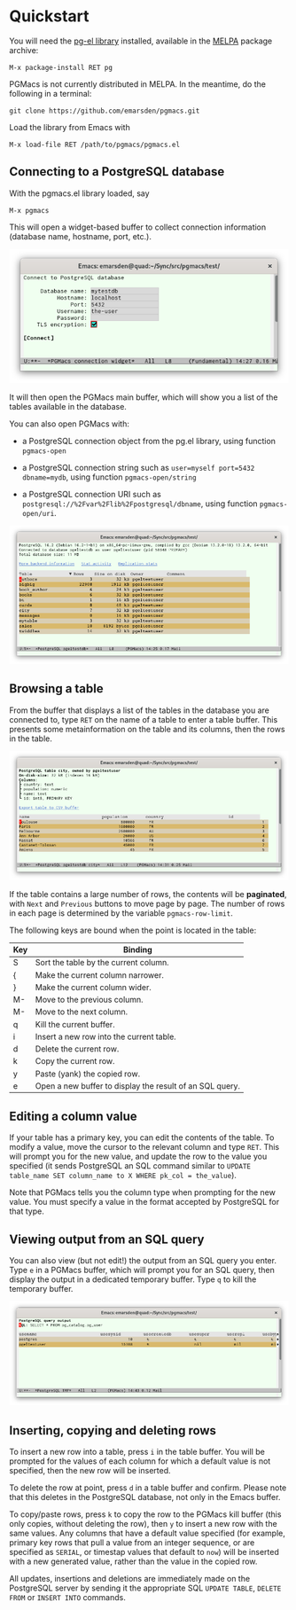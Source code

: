 # Quickstart

You will need the [pg-el library](https://github.com/emarsden/pg-el/) installed, available in
the [MELPA](https://melpa.org/) package archive:

    M-x package-install RET pg

PGMacs is not currently distributed in MELPA. In the meantime, do the following in a terminal:

    git clone https://github.com/emarsden/pgmacs.git

Load the library from Emacs with 

    M-x load-file RET /path/to/pgmacs/pgmacs.el


## Connecting to a PostgreSQL database

With the pgmacs.el library loaded, say 

    M-x pgmacs
    
This will open a widget-based buffer to collect connection information (database name, hostname,
port, etc.). 

![Screenshot connection widget](img/screenshot-connection-widget.png)

It will then open the PGMacs main buffer, which will show you a list of the tables available in the
database.

You can also open PGMacs with:

- a PostgreSQL connection object from the pg.el library, using function `pgmacs-open`

- a PostgreSQL connection string such as `user=myself port=5432 dbname=mydb`, using function
  `pgmacs-open/string`

- a PostgreSQL connection URI such as `postgresql://%2Fvar%2Flib%2Fpostgresql/dbname`, using
  function `pgmacs-open/uri`.


![Screenshot table list](img/screenshot-overview.png)



## Browsing a table

From the buffer that displays a list of the tables in the database you are connected to, type `RET` on
the name of a table to enter a table buffer. This presents some metainformation on the table and its
columns, then the rows in the table.

![Screenshot table](img/screenshot-table.png)

If the table contains a large number of rows, the contents will be **paginated**, with `Next` and
`Previous` buttons to move page by page. The number of rows in each page is determined by the
variable `pgmacs-row-limit`.

The following keys are bound when the point is located in the table: 


| Key       | Binding                                                             |
|-----------|---------------------------------------------------------------------|
| S         | Sort the table by the current column.                               |
| {         | Make the current column narrower.                                   |
| }         | Make the current column wider.                                      |
| M-<left>  | Move to the previous column.                                        |
| M-<right> | Move to the next column.                                            |
| q         | Kill the current buffer.                                            |
| i         | Insert a new row into the current table.                            |
| d         | Delete the current row.                                             |
| k         | Copy the current row.                                               |
| y         | Paste (yank) the copied row.                                        |
| e         | Open a new buffer to display the result of an SQL query.            |


## Editing a column value

If your table has a primary key, you can edit the contents of the table. To modify a value, move the
cursor to the relevant column and type `RET`. This will prompt you for the new value, and update the
row to the value you specified (it sends PostgreSQL an SQL command similar to `UPDATE table_name SET
column_name to X WHERE pk_col = the_value`).

Note that PGMacs tells you the column type when prompting for the new value. You must specify a
value in the format accepted by PostgreSQL for that type.



## Viewing output from an SQL query

You can also view (but not edit!) the output from an SQL query you enter. Type `e` in a PGMacs
buffer, which will prompt you for an SQL query, then display the output in a dedicated temporary
buffer. Type `q` to kill the temporary buffer.

![Screenshot table](img/screenshot-sql-query.png)



## Inserting, copying and deleting rows

To insert a new row into a table, press `i` in the table buffer. You will be prompted for the values
of each column for which a default value is not specified, then the new row will be inserted. 

To delete the row at point, press `d` in a table buffer and confirm. Please note that this deletes
in the PostgreSQL database, not only in the Emacs buffer.

To copy/paste rows, press `k` to copy the row to the PGMacs kill buffer (this only copies, without
deleting the row), then `y` to insert a new row with the same values. Any columns that have a
default value specified (for example, primary key rows that pull a value from an integer sequence,
or are specified as `SERIAL`, or timestap values that default to `now`) will be inserted with a new
generated value, rather than the value in the copied row.

All updates, insertions and deletions are immediately made on the PostgreSQL server by sending it
the appropriate SQL `UPDATE TABLE`, `DELETE FROM` or `INSERT INTO` commands. 
